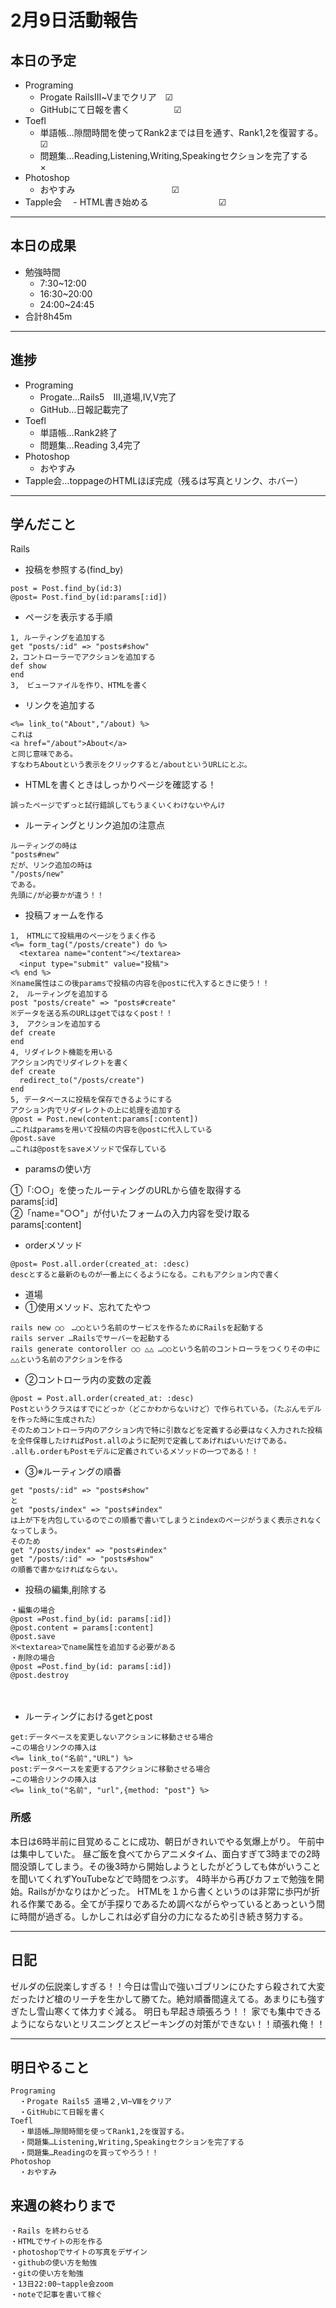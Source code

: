 # 2月9日活動報告
## 本日の予定

- Programing
  - Progate RailsⅢ~Ⅴまでクリア　☑
  - GitHubにて日報を書く　　　　　☑
- Toefl
  - 単語帳…隙間時間を使ってRank2までは目を通す、Rank1,2を復習する。　　☑
  - 問題集…Reading,Listening,Writing,Speakingセクションを完了する　　 ×
- Photoshop
  - おやすみ　　　　　　　　　　　☑
- Tapple会
　- HTML書き始める　　　　　　　　☑
___


## 本日の成果

- 勉強時間
  - 7:30~12:00
  - 16:30~20:00
  - 24:00~24:45
- 合計8h45m
___

## 進捗
- Programing
  - Progate…Rails5　Ⅲ,道場,Ⅳ,Ⅴ完了
  - GitHub…日報記載完了
- Toefl
  - 単語帳…Rank2終了
  - 問題集…Reading 3,4完了
- Photoshop
  - おやすみ
- Tapple会…toppageのHTMLほぼ完成（残るは写真とリンク、ホバー）

___
## 学んだこと
Rails 
- 投稿を参照する(find_by)
```
post = Post.find_by(id:3)
@post= Post.find_by(id:params[:id])
```
- ページを表示する手順
```
1, ルーティングを追加する
get "posts/:id" => "posts#show"
2，コントローラーでアクションを追加する
def show
end
3,　ビューファイルを作り、HTMLを書く
```

- リンクを追加する
```
<%= link_to("About","/about) %>
これは
<a href="/about">About</a>
と同じ意味である。
すなわちAboutという表示をクリックすると/aboutというURLにとぶ。
```
- HTMLを書くときはしっかりページを確認する！
```
誤ったページでずっと試行錯誤してもうまくいくわけないやんけ
```
- ルーティングとリンク追加の注意点
```
ルーティングの時は
"posts#new"
だが、リンク追加の時は
"/posts/new"
である。
先頭に/が必要かが違う！！
```
- 投稿フォームを作る
```
1,　HTMLにて投稿用のページをうまく作る
<%= form_tag("/posts/create") do %>
  <textarea name="content"></textarea>
  <input type="submit" value="投稿">
<% end %>
※name属性はこの後paramsで投稿の内容を@postに代入するときに使う！！
2,　ルーティングを追加する
post "posts/create" => "posts#create"
※データを送る系のURLはgetではなくpost！！
3,　アクションを追加する
def create
end
4, リダイレクト機能を用いる
アクション内でリダイレクトを書く
def create
  redirect_to("/posts/create")
end
5, データベースに投稿を保存できるようにする
アクション内でリダイレクトの上に処理を追加する
@post = Post.new(content:params[:content])
…これはparamsを用いて投稿の内容を@postに代入している
@post.save
…これは@postをsaveメソッドで保存している
```
- paramsの使い方

①「:○○」を使ったルーティングのURLから値を取得する  
params[:id]  
②「name="○○"」が付いたフォームの入力内容を受け取る  
params[:content]
- orderメソッド
```
@post= Post.all.order(created_at: :desc)
descとすると最新のものが一番上にくるようになる。これもアクション内で書く
```
- 道場
 - ①使用メソッド、忘れてたやつ
```
rails new ○○　…○○という名前のサービスを作るためにRailsを起動する
rails server …Railsでサーバーを起動する
rails generate contoroller ○○ △△ …○○という名前のコントローラをつくりその中に△△という名前のアクションを作る

```
 - ②コントローラ内の変数の定義
 ```
 @post = Post.all.order(created_at: :desc)
 Postというクラスはすでにどっか（どこかわからないけど）で作られている。（たぶんモデルを作った時に生成された）
 そのためコントローラ内のアクション内で特に引数などを定義する必要はなく入力された投稿を全件保尊したければPost.allのように配列で定義してあげればいいだけである。
 .allも.orderもPostモデルに定義されているメソッドの一つである！！
 ```

 - ③※ルーティングの順番
 ```
 get "posts/:id" => "posts#show"
 と
 get "posts/index" => "posts#index"
 は上が下を内包しているのでこの順番で書いてしまうとindexのページがうまく表示されなくなってしまう。
 そのため
 get "/posts/index" => "posts#index"
 get "/posts/:id" => "posts#show"
 の順番で書かなければならない。
 ```

- 投稿の編集,削除する
```
・編集の場合
@post =Post.find_by(id: params[:id])
@post.content = params[:content]
@post.save
※<textarea>でname属性を追加する必要がある
・削除の場合
@post =Post.find_by(id: params[:id])
@post.destroy
```
　

- ルーティングにおけるgetとpost
```
get:データベースを変更しないアクションに移動させる場合
→この場合リンクの挿入は
<%= link_to("名前","URL") %>
post:データベースを変更するアクションに移動させる場合
→この場合リンクの挿入は
<%= link_to("名前", "url",{method: "post"} %>
```



### 所感
本日は6時半前に目覚めることに成功、朝日がきれいでやる気爆上がり。
午前中は集中していた。
昼ご飯を食べてからアニメタイム、面白すぎて3時までの2時間没頭してしまう。その後3時から開始しようとしたがどうしても体がいうことを聞いてくれずYouTubeなどで時間をつぶす。
4時半から再びカフェで勉強を開始。Railsがかなりはかどった。
HTMLを１から書くというのは非常に歩円が折れる作業である。全てが手探りであるため調べながらやっているとあっという間に時間が過ぎる。しかしこれは必ず自分の力になるため引き続き努力する。
____
  
## 日記
ゼルダの伝説楽しすぎる！！今日は雪山で強いゴブリンにひたすら殺されて大変だったけど槍のリーチを生かして勝てた。絶対順番間違えてる。あまりにも強すぎたし雪山寒くて体力すぐ減る。
明日も早起き頑張ろう！！
家でも集中できるようにならないとリスニングとスピーキングの対策ができない！！頑張れ俺！！
___

## 明日やること
```
Programing
  ・Progate Rails5 道場２,Ⅵ~Ⅷをクリア
  ・GitHubにて日報を書く
Toefl
  ・単語帳…隙間時間を使ってRank1,2を復習する。
  ・問題集…Listening,Writing,Speakingセクションを完了する
  ・問題集…Readingのを買ってやろう！！
Photoshop
  ・おやすみ
```

## 来週の終わりまで
```
・Rails を終わらせる
・HTMLでサイトの形を作る
・photoshopでサイトの写真をデザイン
・githubの使い方を勉強
・gitの使い方を勉強
・13日22:00~tapple会zoom
・noteで記事を書いて稼ぐ
```